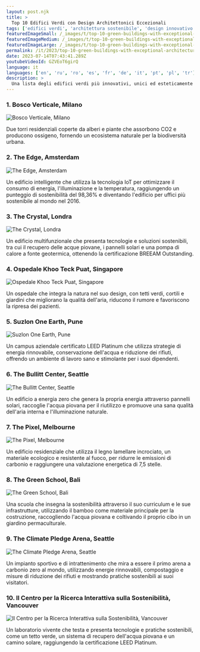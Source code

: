 ```yaml
---
layout: post.njk
title: >
  Top 10 Edifici Verdi con Design Architettonici Eccezionali
tags: ['edifici verdi', 'architettura sostenibile', 'design innovativo']
featuredImageSmall: /_images/t/top-10-green-buildings-with-exceptional-architectural-designs-cover-it-small.webp
featuredImageMedium: /_images/t/top-10-green-buildings-with-exceptional-architectural-designs-cover-it-medium.webp
featuredImageLarge: /_images/t/top-10-green-buildings-with-exceptional-architectural-designs-cover-it-large.webp
permalink: /it/2023/top-10-green-buildings-with-exceptional-architectural-designs.html
date: 2023-07-14T07:43:41.289Z
youtubeVideoId: GZVEoT6girQ
language: it
languages: ['en', 'ru', 'ro', 'es', 'fr', 'de', 'it', 'pt', 'pl', 'tr']
description: >
  Una lista degli edifici verdi più innovativi, unici ed esteticamente piacevoli in tutto il mondo che stanno spingendo i confini dell'architettura sostenibile.
---
```


### 1. Bosco Verticale, Milano

![Bosco Verticale, Milano](/_images/e/e1f5249785e8d6d430aa4a096b66ff14-medium.webp)

Due torri residenziali coperte da alberi e piante che assorbono CO2 e producono ossigeno, fornendo un ecosistema naturale per la biodiversità urbana.

### 2. The Edge, Amsterdam

![The Edge, Amsterdam](/_images/7/7e97b008c93935268e33597a8d3cce13-medium.webp)

Un edificio intelligente che utilizza la tecnologia IoT per ottimizzare il consumo di energia, l'illuminazione e la temperatura, raggiungendo un punteggio di sostenibilità del 98,36% e diventando l'edificio per uffici più sostenibile al mondo nel 2016.

### 3. The Crystal, Londra

![The Crystal, Londra](/_images/c/c1d6c0db32f3441647fa2831a569d2f3-medium.webp)

Un edificio multifunzionale che presenta tecnologie e soluzioni sostenibili, tra cui il recupero delle acque piovane, i pannelli solari e una pompa di calore a fonte geotermica, ottenendo la certificazione BREEAM Outstanding.

### 4. Ospedale Khoo Teck Puat, Singapore

![Ospedale Khoo Teck Puat, Singapore](/_images/1/1154b7b239b5a8af633739f523758517-medium.webp)

Un ospedale che integra la natura nel suo design, con tetti verdi, cortili e giardini che migliorano la qualità dell'aria, riducono il rumore e favoriscono la ripresa dei pazienti.

### 5. Suzlon One Earth, Pune

![Suzlon One Earth, Pune](/_images/1/182162cdbbc6f26ebaed67cf856066c8-medium.webp)

Un campus aziendale certificato LEED Platinum che utilizza strategie di energia rinnovabile, conservazione dell'acqua e riduzione dei rifiuti, offrendo un ambiente di lavoro sano e stimolante per i suoi dipendenti.

### 6. The Bullitt Center, Seattle

![The Bullitt Center, Seattle](/_images/f/fc79cb92234b2bf01e5f0365f0ad62fa-medium.webp)

Un edificio a energia zero che genera la propria energia attraverso pannelli solari, raccoglie l'acqua piovana per il riutilizzo e promuove una sana qualità dell'aria interna e l'illuminazione naturale.

### 7. The Pixel, Melbourne

![The Pixel, Melbourne](/_images/9/92140471fa55ddde1ed3317762bcd3aa-medium.webp)

Un edificio residenziale che utilizza il legno lamellare incrociato, un materiale ecologico e resistente al fuoco, per ridurre le emissioni di carbonio e raggiungere una valutazione energetica di 7,5 stelle.

### 8. The Green School, Bali

![The Green School, Bali](/_images/5/5638cd7182b210ff1af527c62275699f-medium.webp)

Una scuola che insegna la sostenibilità attraverso il suo curriculum e le sue infrastrutture, utilizzando il bamboo come materiale principale per la costruzione, raccogliendo l'acqua piovana e coltivando il proprio cibo in un giardino permaculturale.

### 9. The Climate Pledge Arena, Seattle

![The Climate Pledge Arena, Seattle](/_images/a/a592d527001116176f97b55c2cbc34ef-medium.webp)

Un impianto sportivo e di intrattenimento che mira a essere il primo arena a carbonio zero al mondo, utilizzando energie rinnovabili, compostaggio e misure di riduzione dei rifiuti e mostrando pratiche sostenibili ai suoi visitatori.

### 10. Il Centro per la Ricerca Interattiva sulla Sostenibilità, Vancouver

![Il Centro per la Ricerca Interattiva sulla Sostenibilità, Vancouver](/_images/9/9297353f572200c5d849d82033c3dd1d-medium.webp)

Un laboratorio vivente che testa e presenta tecnologie e pratiche sostenibili, come un tetto verde, un sistema di recupero dell'acqua piovana e un camino solare, raggiungendo la certificazione LEED Platinum.


